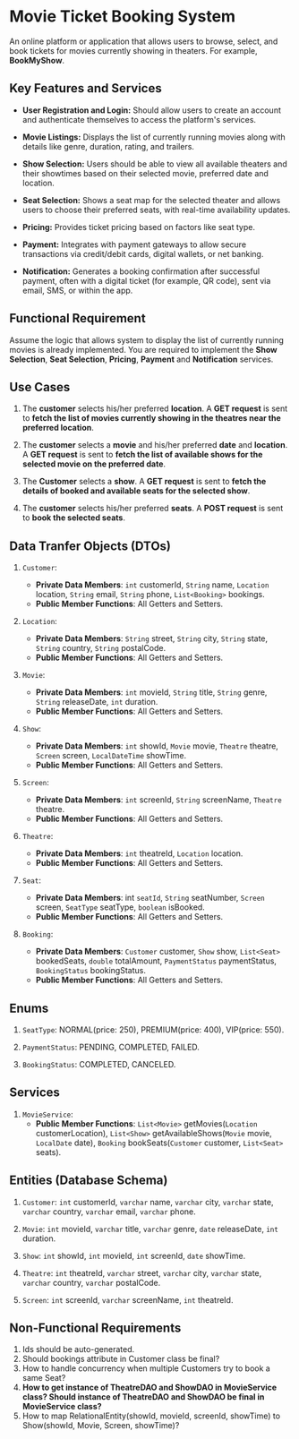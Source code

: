 # Movie Ticket Booking System

An online platform or application that allows users to browse, select, and book tickets for movies currently showing in theaters. For example, **BookMyShow**.

## Key Features and Services

- **User Registration and Login:** Should allow users to create an account and authenticate themselves to access the platform's services.

- **Movie Listings:** Displays the list of currently running movies along with details like genre, duration, rating, and trailers.

- **Show Selection:** Users should be able to view all available theaters and their showtimes based on their selected movie, preferred date and location.

- **Seat Selection:** Shows a seat map for the selected theater and allows users to choose their preferred seats, with real-time availability updates.

- **Pricing:** Provides ticket pricing based on factors like seat type.

- **Payment:** Integrates with payment gateways to allow secure transactions via credit/debit cards, digital wallets, or net banking.

- **Notification:** Generates a booking confirmation after successful payment, often with a digital ticket (for example, QR code), sent via email, SMS, or within the app.

## Functional Requirement

Assume the logic that allows system to display the list of currently running movies is already implemented. You are required to implement the **Show Selection**, **Seat Selection**, **Pricing**, **Payment** and **Notification** services.

## Use Cases

1. The **customer** selects his/her preferred **location**. A **GET request** is sent to **fetch the list of movies currently showing in the theatres near the preferred location**.

2. The **customer** selects a **movie** and his/her preferred **date** and **location**. A **GET request** is sent to **fetch the list of available shows for the selected movie on the preferred date**.

3. The **Customer** selects a **show**. A **GET request** is sent to **fetch the details of booked and available seats for the selected show**. 

4. The **customer** selects his/her preferred **seats**. A **POST request** is sent to **book the selected seats**.

## Data Tranfer Objects (DTOs)

1. `Customer`:
    - **Private Data Members**: `int` customerId, `String` name, `Location` location, `String` email, `String` phone, `List<Booking>` bookings.
    - **Public Member Functions**: All Getters and Setters.

2. `Location`:
    - **Private Data Members**: `String` street, `String` city, `String` state, `String` country, `String` postalCode.
    - **Public Member Functions**: All Getters and Setters.

3. `Movie`:
    - **Private Data Members**: `int` movieId, `String` title, `String` genre, `String` releaseDate, `int` duration.
    - **Public Member Functions**: All Getters and Setters.

4. `Show`:
    - **Private Data Members**: `int` showId, `Movie` movie, `Theatre` theatre, `Screen` screen, `LocalDateTime` showTime.
    - **Public Member Functions**: All Getters and Setters. 

5. `Screen`:
    - **Private Data Members**: `int` screenId, `String` screenName, `Theatre` theatre.
    - **Public Member Functions**: All Getters and Setters. 

6. `Theatre`:
    - **Private Data Members**: `int` theatreId, `Location` location.
    - **Public Member Functions**: All Getters and Setters.

7. `Seat`:
    - **Private Data Members**: int `seatId`, `String` seatNumber, `Screen` screen, `SeatType` seatType, `boolean` isBooked. 
    - **Public Member Functions**: All Getters and Setters.

8. `Booking`:
    - **Private Data Members**: `Customer` customer, `Show` show, `List<Seat>` bookedSeats, `double` totalAmount, `PaymentStatus` paymentStatus, `BookingStatus` bookingStatus.
    - **Public Member Functions**: All Getters and Setters.

## Enums

1. `SeatType`: NORMAL(price: 250), PREMIUM(price: 400), VIP(price: 550).

2. `PaymentStatus`: PENDING, COMPLETED, FAILED.

3. `BookingStatus`: COMPLETED, CANCELED.

## Services

1. `MovieService`:
    - **Public Member Functions**: `List<Movie>` getMovies(`Location` customerLocation), `List<Show>` getAvailableShows(`Movie` movie, `LocalDate` date), `Booking` bookSeats(`Customer` customer, `List<Seat>` seats).

## Entities (Database Schema)

1. `Customer`: `int` customerId, `varchar` name, `varchar` city, `varchar` state, `varchar` country, `varchar` email, `varchar` phone.

2. `Movie`: `int` movieId, `varchar` title, `varchar` genre, `date` releaseDate, `int` duration.

3. `Show`: `int` showId, `int` movieId, `int` screenId, `date` showTime.

4. `Theatre`: `int` theatreId, `varchar` street, `varchar` city, `varchar` state, `varchar` country, `varchar` postalCode.

5. `Screen`: `int` screenId, `varchar` screenName, `int` theatreId. 

## Non-Functional Requirements

1. Ids should be auto-generated. 
2. Should bookings attribute in Customer class be final?
3. How to handle concurrency when multiple Customers try to book a same Seat?
4. **How to get instance of TheatreDAO and ShowDAO in MovieService class? Should instance of TheatreDAO and ShowDAO be final in MovieService class?**
5. How to map RelationalEntity(showId, movieId, screenId, showTime) to Show(showId, Movie, Screen, showTime)?

